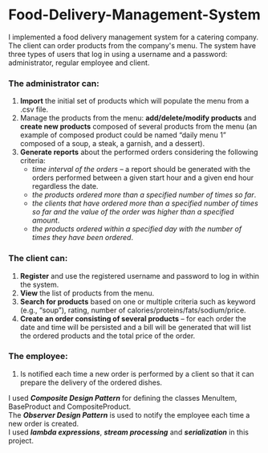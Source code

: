 # Food-Delivery-Management-System
I implemented a food delivery management system for a catering company. The client can order products from the company's menu. The
system have three types of users that log in using a username and a password: administrator, regular employee and client.

### The administrator can:
1. **Import** the initial set of products which will populate the menu from a .csv file.     
2. Manage the products from the menu: **add/delete/modify products** and **create new products** composed of several products from the menu (an example of composed product could be named “daily menu 1” composed of a soup, a steak, a garnish, and a dessert).    
3. **Generate reports** about the performed orders considering the following criteria:   
   - *time interval of the orders* – a report should be generated with the orders performed between a given start hour and a given end hour regardless the date.   
   - *the products ordered more than a specified number of times so far*.   
   - *the clients that have ordered more than a specified number of times so far and the value of the order was higher than a specified amount*.   
   - *the products ordered within a specified day with the number of times they have been ordered*.
### The client can:
1. **Register** and use the registered username and password to log in within the system.  
2. **View** the list of products from the menu.  
3. **Search for products** based on one or multiple criteria such as keyword (e.g., “soup”), rating, number of calories/proteins/fats/sodium/price.   
4. **Create an order consisting of several products** – for each order the date and time will be persisted and a bill will be generated that will list the ordered products and the total price of the order.  
### The employee:
1. Is notified each time a new order is performed by a client so that it can prepare the  delivery of the ordered dishes.    

I used ***Composite Design Pattern*** for defining the classes MenuItem, BaseProduct and CompositeProduct.     
The ***Observer Design Pattern*** is used to notify the employee each time a new order is created.    
I used ***lambda expressions***, ***stream processing*** and ***serialization*** in this project.

